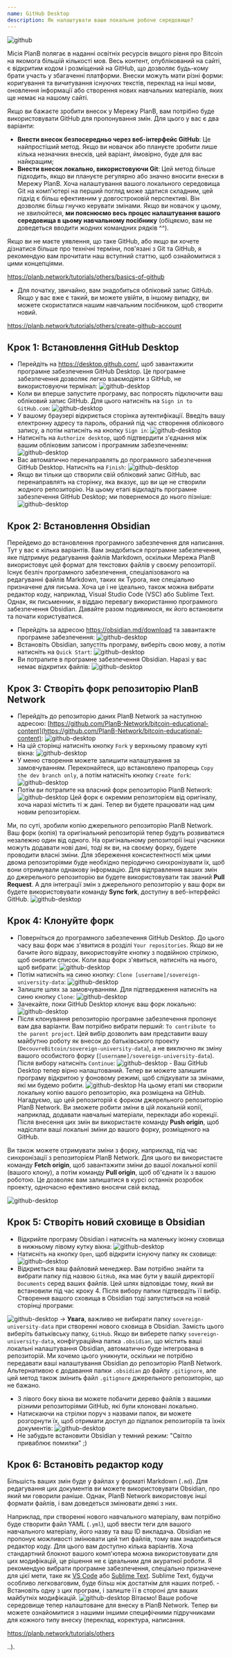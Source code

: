 ```yaml
---
name: GitHub Desktop
description: Як налаштувати ваше локальне робоче середовище?
---
```

![github](assets/cover.webp)

Місія PlanB полягає в наданні освітніх ресурсів вищого рівня про Bitcoin на якомога більшій кількості мов. Весь контент, опублікований на сайті, є відкритим кодом і розміщений на GitHub, що дозволяє будь-кому брати участь у збагаченні платформи. Внески можуть мати різні форми: коригування та вичитування існуючих текстів, переклад на інші мови, оновлення інформації або створення нових навчальних матеріалів, яких ще немає на нашому сайті.

Якщо ви бажаєте зробити внесок у Мережу PlanB, вам потрібно буде використовувати GitHub для пропонування змін. Для цього у вас є два варіанти:
- **Внести внесок безпосередньо через веб-інтерфейс GitHub**: Це найпростіший метод. Якщо ви новачок або плануєте зробити лише кілька незначних внесків, цей варіант, ймовірно, буде для вас найкращим;
- **Внести внесок локально, використовуючи Git**: Цей метод більше підходить, якщо ви плануєте регулярно або значно вносити внески в Мережу PlanB. Хоча налаштування вашого локального середовища Git на комп'ютері на перший погляд може здатися складним, цей підхід є більш ефективним у довгостроковій перспективі. Він дозволяє більш гнучко керувати змінами. Якщо ви новачок у цьому, не хвилюйтеся, **ми пояснюємо весь процес налаштування вашого середовища в цьому навчальному посібнику** (обіцяємо, вам не доведеться вводити жодних командних рядків ^^).

Якщо ви не маєте уявлення, що таке GitHub, або якщо ви хочете дізнатися більше про технічні терміни, пов'язані з Git та GitHub, я рекомендую вам прочитати наш вступний статтю, щоб ознайомитися з цими концепціями.

https://planb.network/tutorials/others/basics-of-github

- Для початку, звичайно, вам знадобиться обліковий запис GitHub. Якщо у вас вже є такий, ви можете увійти, в іншому випадку, ви можете скористатися нашим навчальним посібником, щоб створити новий.

https://planb.network/tutorials/others/create-github-account

## Крок 1: Встановлення GitHub Desktop

- Перейдіть на https://desktop.github.com/, щоб завантажити програмне забезпечення GitHub Desktop. Це програмне забезпечення дозволяє легко взаємодіяти з GitHub, не використовуючи термінал:
![github-desktop](assets/1.webp)
- Коли ви вперше запустите програму, вас попросять підключити ваш обліковий запис GitHub. Для цього натисніть на `Sign in to GitHub.com`:
![github-desktop](assets/2.webp)
- У вашому браузері відкриється сторінка аутентифікації. Введіть вашу електронну адресу та пароль, обраний під час створення облікового запису, а потім натисніть на кнопку `Sign in`:
![github-desktop](assets/3.webp)
- Натисніть на `Authorize desktop`, щоб підтвердити з'єднання між вашим обліковим записом і програмним забезпеченням:
![github-desktop](assets/4.webp)
- Вас автоматично перенаправлять до програмного забезпечення GitHub Desktop. Натисніть на `Finish`: ![github-desktop](assets/5.webp)
- Якщо ви тільки що створили свій обліковий запис GitHub, вас перенаправлять на сторінку, яка вказує, що ви ще не створили жодного репозиторію. На цьому етапі відкладіть програмне забезпечення GitHub Desktop; ми повернемося до нього пізніше: ![github-desktop](assets/6.webp)

## Крок 2: Встановлення Obsidian

Перейдемо до встановлення програмного забезпечення для написання. Тут у вас є кілька варіантів. Вам знадобиться програмне забезпечення, яке підтримує редагування файлів Markdown, оскільки Мережа PlanB використовує цей формат для текстових файлів у своєму репозиторії.
Існує безліч програмного забезпечення, спеціалізованого на редагуванні файлів Markdown, таких як Typora, яке спеціально призначене для письма. Хоча це і не ідеально, також можна вибрати редактор коду, наприклад, Visual Studio Code (VSC) або Sublime Text. Однак, як письменник, я віддаю перевагу використанню програмного забезпечення Obsidian. Давайте разом подивимося, як його встановити та почати користуватися.
- Перейдіть за адресою https://obsidian.md/download та завантажте програмне забезпечення: ![github-desktop](assets/7.webp)
- Встановіть Obsidian, запустіть програму, виберіть свою мову, а потім натисніть на `Quick Start`: ![github-desktop](assets/8.webp)
- Ви потрапите в програмне забезпечення Obsidian. Наразі у вас немає відкритих файлів: ![github-desktop](assets/9.webp)

## Крок 3: Створіть форк репозиторію PlanB Network

- Перейдіть до репозиторію даних PlanB Network за наступною адресою: [https://github.com/PlanB-Network/bitcoin-educational-content](https://github.com/PlanB-Network/bitcoin-educational-content): ![github-desktop](assets/10.webp)
- На цій сторінці натисніть кнопку `Fork` у верхньому правому куті вікна: ![github-desktop](assets/11.webp)
- У меню створення можете залишити налаштування за замовчуванням. Переконайтеся, що встановлено прапорець `Copy the dev branch only`, а потім натисніть кнопку `Create fork`: ![github-desktop](assets/12.webp)
- Потім ви потрапите на власний форк репозиторію PlanB Network: ![github-desktop](assets/13.webp)
Цей форк є окремим репозиторієм від оригіналу, хоча наразі містить ті ж дані. Тепер ви будете працювати над цим новим репозиторієм.

Ми, по суті, зробили копію джерельного репозиторію PlanB Network. Ваш форк (копія) та оригінальний репозиторій тепер будуть розвиватися незалежно один від одного. На оригінальному репозиторії інші учасники можуть додавати нові дані, тоді як ви, на своєму форку, будете проводити власні зміни.
Для збереження консистентності між цими двома репозиторіями буде необхідно періодично синхронізувати їх, щоб вони отримували однакову інформацію. Для відправлення ваших змін до джерельного репозиторію ви будете використовувати так званий **Pull Request**. А для інтеграції змін з джерельного репозиторію у ваш форк ви будете використовувати команду **Sync fork**, доступну в веб-інтерфейсі GitHub.
![github-desktop](assets/14.webp)

## Крок 4: Клонуйте форк

- Поверніться до програмного забезпечення GitHub Desktop. До цього часу ваш форк має з'явитися в розділі `Your repositories`. Якщо ви не бачите його відразу, використовуйте кнопку з подвійною стрілкою, щоб оновити список. Коли ваш форк з'явиться, натисніть на нього, щоб вибрати:
![github-desktop](assets/15.webp)
- Потім натисніть на синю кнопку: `Clone [username]/sovereign-university-data`:
![github-desktop](assets/16.webp)
- Залиште шлях за замовчуванням. Для підтвердження натисніть на синю кнопку `Clone`:
![github-desktop](assets/17.webp)
- Зачекайте, поки GitHub Desktop клонує ваш форк локально:
![github-desktop](assets/18.webp)
- Після клонування репозиторію програмне забезпечення пропонує вам два варіанти. Вам потрібно вибрати перший: `To contribute to the parent project`. Цей вибір дозволить вам представити вашу майбутню роботу як внесок до батьківського проекту (`DecouvreBitcoin/sovereign-university-data`), а не виключно як зміну вашого особистого форку (`[username]/sovereign-university-data`). Після вибору натисніть `Continue`:
![github-desktop](assets/19.webp) - Ваш GitHub Desktop тепер вірно налаштований. Тепер ви можете залишити програму відкритою у фоновому режимі, щоб слідкувати за змінами, які ми будемо робити.
![github-desktop](assets/20.webp)
На цьому етапі ми створили локальну копію вашого репозиторію, яка розміщена на GitHub. Нагадуємо, що цей репозиторій є форком джерельного репозиторію PlanB Network. Ви зможете робити зміни в цій локальній копії, наприклад, додавати навчальні матеріали, переклади або корекції. Після внесення цих змін ви використаєте команду **Push origin**, щоб надіслати ваші локальні зміни до вашого форку, розміщеного на GitHub.

Ви також можете отримувати зміни з форку, наприклад, під час синхронізації з репозиторієм PlanB Network. Для цього ви використаєте команду **Fetch origin**, щоб завантажити зміни до вашої локальної копії (вашого клону), а потім команду **Pull origin**, щоб об'єднати їх з вашою роботою. Це дозволяє вам залишатися в курсі останніх розробок проекту, одночасно ефективно вносячи свій вклад.

![github-desktop](assets/21.webp)
## Крок 5: Створіть новий сховище в Obsidian

- Відкрийте програму Obsidian і натисніть на маленьку іконку сховища в нижньому лівому кутку вікна:
![github-desktop](assets/22.webp)
- Натисніть на кнопку `Open`, щоб відкрити існуючу папку як сховище: ![github-desktop](assets/23.webp)
- Відкриється ваш файловий менеджер. Вам потрібно знайти та вибрати папку під назвою `GitHub`, яка має бути у вашій директорії `Documents` серед ваших файлів. Цей шлях відповідає тому, який ви встановили під час кроку 4. Після вибору папки підтвердіть її вибір. Створення вашого сховища в Obsidian тоді запуститься на новій сторінці програми:

![github-desktop](assets/24.webp)
-> **Увага**, важливо не вибирати папку `sovereign-university-data` при створенні нового сховища в Obsidian. Замість цього виберіть батьківську папку, `GitHub`. Якщо ви виберете папку `sovereign-university-data`, конфігураційна папка `.obsidian`, що містить ваші локальні налаштування Obsidian, автоматично буде інтегрована в репозиторій. Ми хочемо цього уникнути, оскільки не потрібно передавати ваші налаштування Obsidian до репозиторію PlanB Network. Альтернативою є додавання папки `.obsidian` до файлу `.gitignore`, але цей метод також змінить файл `.gitignore` джерельного репозиторію, що не бажано.

- З лівого боку вікна ви можете побачити дерево файлів з вашими різними репозиторіями GitHub, які були клоновані локально.
- Натискаючи на стрілки поруч з назвами папок, ви можете розгорнути їх, щоб отримати доступ до підпапок репозиторіїв та їхніх документів:
![github-desktop](assets/25.webp)
- Не забудьте встановити Obsidian у темний режим: "Світло приваблює помилки" ;)

## Крок 6: Встановіть редактор коду

Більшість ваших змін буде у файлах у форматі Markdown (`.md`). Для редагування цих документів ви можете використовувати Obsidian, про який ми говорили раніше. Однак, PlanB Network використовує інші формати файлів, і вам доведеться змінювати деякі з них.

Наприклад, при створенні нового навчального матеріалу, вам потрібно буде створити файл YAML (`.yml`), щоб ввести теги для вашого навчального матеріалу, його назву та ваш ID викладача. Obsidian не пропонує можливості змінювати цей тип файлів, тому вам знадобиться редактор коду.
Для цього вам доступно кілька варіантів. Хоча стандартний блокнот вашого комп'ютера можна використовувати для цих модифікацій, це рішення не є ідеальним для акуратної роботи. Я рекомендую вибрати програмне забезпечення, спеціально призначене для цієї мети, таке як [VS Code](https://code.visualstudio.com/download) або [Sublime Text](https://www.sublimetext.com/download). Sublime Text, будучи особливо легковаговим, буде більш ніж достатнім для наших потреб. - Встановіть одну з цих програм, і залиште її в стороні для ваших майбутніх модифікацій. ![github-desktop](assets/26.webp)
Вітаємо! Ваше робоче середовище тепер налаштоване для внеску в PlanB Network. Тепер ви можете ознайомитися з нашими іншими специфічними підручниками для кожного типу внеску (переклад, коректура, написання.

https://planb.network/tutorials/others

..).